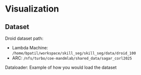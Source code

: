 # Visualization

## Dataset
Droid dataset path:
- Lambda Machine: ```/home/bpatil/workspace/skill_seg/skill_seg/data/droid_100```
- ARC: ```/nfs/turbo/coe-mandmlab/shared_data/sagar_corl2025```

Dataloader: 
Example of how you would load the dataset
```

```